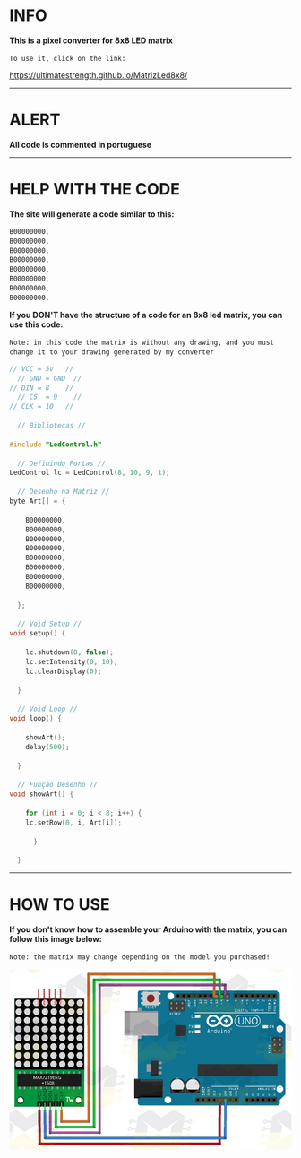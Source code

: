 # INFO
**This is a pixel converter for 8x8 LED matrix**

`To use it, click on the link:`

https://ultimatestrength.github.io/MatrizLed8x8/

--------------------------------------------------

# ALERT
**All code is commented in portuguese**

--------------------------------------------------

# HELP WITH THE CODE
**The site will generate a code similar to this:**
```cpp
B00000000,
B00000000,
B00000000,
B00000000,
B00000000,
B00000000,
B00000000,
B00000000,
```

**If you DON'T have the structure of a code for an 8x8 led matrix, you can use this code:**

`Note: in this code the matrix is ​​without any drawing, and you must change it to your drawing generated by my converter`

```cpp
// VCC = 5v   //
  // GND = GND  //
// DIN = 8    //
  // CS  = 9    //
// CLK = 10   //

  // Bibliotecas //

#include "LedControl.h"

  // Definindo Portas //
LedControl lc = LedControl(8, 10, 9, 1);

  // Desenho na Matriz //
byte Art[] = {

    B00000000,
    B00000000,
    B00000000,
    B00000000,
    B00000000,
    B00000000,
    B00000000,
    B00000000,
    
  };

  // Void Setup //
void setup() {

    lc.shutdown(0, false);
    lc.setIntensity(0, 10);
    lc.clearDisplay(0);

  }

  // Void Loop //
void loop() {

    showArt();
    delay(500);

  }

  // Função Desenho //
void showArt() {

    for (int i = 0; i < 8; i++) {
    lc.setRow(0, i, Art[i]);

      }

  }
```

--------------------------------------------------

# HOW TO USE
**If you don't know how to assemble your Arduino with the matrix, you can follow this image below:**

`Note: the matrix may change depending on the model you purchased!`

![howtouse](/assets/montagem.jpg "howtouseimage")
